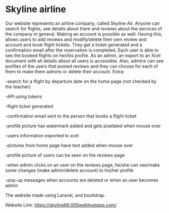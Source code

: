 
# Skyline airline
Our website represents an airline company, called Skyline Air.
Anyone can search for flights, see details about them and reviews about the services of the company in general.
Making an account is possible as well. Having this, allows users to add reviews and modify/delete their own review and account and book flight tickets. They get a ticket generated and a confirmation
email after the reservation is completed. Each user is able to see the booked flights on her/his profile.
As an admin, an export to an Xcel document with all details about all users is accessible. Also, admins can see profiles of the users that posted reviews and they
can choose for each of them to make them admins or delete their account.
Extra:

-search for a flight by departure date on the home page (not checked by the teacher)

-API using tokens

-flight ticket generated

-confirmation email sent to the person that books a flight ticket

-profile picture has watermark added and gets pixelated  when mouse over

-users information exported to xcel

-pictures from home page have text added when mouse over

-profile picture of users can be seen on the reviews page

-when admin clicks on an user on the reviews page, he/she can see/make some changes (make admin/delete account) to his/her profile

-pop-up messages when accounts are deleted or when an user becomes admin

The website made using Laravel, and bootstrap.

Website Link:
https://skyline66.000webhostapp.com/

